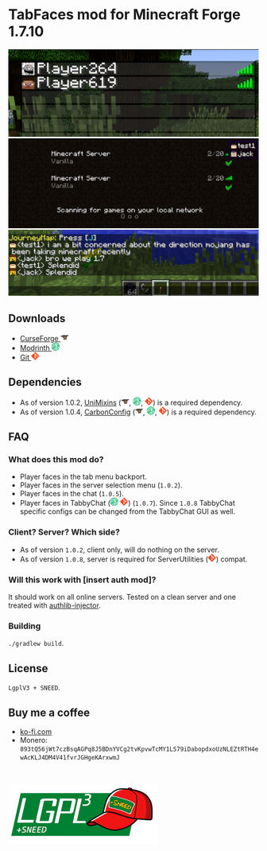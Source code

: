 # TabFaces mod for Minecraft Forge 1.7.10

![screeenshot1](images/screenshot1.png)
![screeenshot3](images/screenshot3.png)
![screeenshot4](images/screenshot4.png)

## Downloads
* [CurseForge ![curse](images/icons/curse.png)](https://www.curseforge.com/minecraft/mc-mods/tabfaces)
* [Modrinth ![modrinth](images/icons/modrinth.png)](https://modrinth.com/mod/tabfaces)
* [Git ![git](images/icons/git.png)](https://github.com/JackOfNoneTrades/TabFaces/releases)

## Dependencies

* As of version 1.0.2, [UniMixins](https://modrinth.com/mod/unimixins) ([![curse](images/icons/curse.png)](https://www.curseforge.com/minecraft/mc-mods/unimixins), [![modrinth](images/icons/modrinth.png)](https://modrinth.com/mod/unimixins/versions), [![git](images/icons/git.png)](https://github.com/LegacyModdingMC/UniMixins/releases)) is a required dependency.
* As of version 1.0.4, [CarbonConfig](https://modrinth.com/mod/carbon-config) ([![curse](images/icons/curse.png)](https://www.curseforge.com/minecraft/mc-mods/carbon-config), [![modrinth](images/icons/modrinth.png)](https://modrinth.com/mod/carbon-config), [![git](images/icons/git.png)](https://github.com/Carbon-Config-Project/CarbonConfig)) is a required dependency.

## FAQ
### What does this mod do?

* Player faces in the tab menu backport.
* Player faces in the server selection menu (`1.0.2`).
* Player faces in the chat (`1.0.5`).
* Player faces in TabbyChat ([![tc_git](images/icons/modrinth.png)](https://modrinth.com/mod/tabbychat-unofficial) [![tc_git](images/icons/git.png)](https://github.com/mist475/tabbychat/releases)) (`1.0.7`). Since `1.0.8` TabbyChat specific configs can be changed from the TabbyChat GUI as well.

### Client? Server? Which side?

* As of version `1.0.2`, client only, will do nothing on the server.
* As of version `1.0.8`, server is required for ServerUtilities ([![git](images/icons/git.png)](https://github.com/GTNewHorizons/ServerUtilities)) compat.

### Will this work with [insert auth mod]?

It should work on all online servers. Tested on a clean server and one treated with [authlib-injector](https://github.com/yushijinhun/authlib-injector).

### Building

`./gradlew build`.

## License

`LgplV3 + SNEED`.

## Buy me a coffee

* [ko-fi.com](ko-fi.com/jackisasubtlejoke)
* Monero: `893tQ56jWt7czBsqAGPq8J5BDnYVCg2tvKpvwTcMY1LS79iDabopdxoUzNLEZtRTH4ewAcKLJ4DM4V41fvrJGHgeKArxwmJ`

<br>

![license](images/lgplsneed_small.png)
